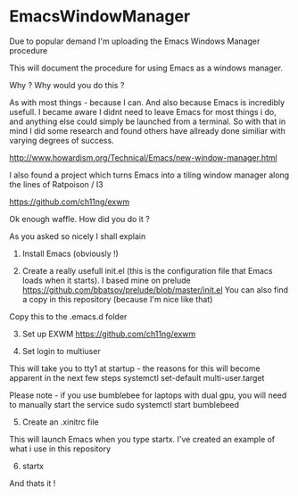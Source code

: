 # EmacsWindowManager
Due to popular demand I'm uploading the Emacs Windows Manager procedure

This will document the procedure for using Emacs as a windows manager. 

Why ? Why would you do this ?

As with most things - because I can. And also because Emacs is incredibly usefull. I became aware I didnt need to leave Emacs for most things i do, and anything else could simply be launched from a terminal. So with that in mind I did some research and found others have allready done similiar with varying degrees of success.

http://www.howardism.org/Technical/Emacs/new-window-manager.html

I also found a project which turns Emacs into a tiling window manager along the lines of Ratpoison / I3

https://github.com/ch11ng/exwm

Ok enough waffle. How did you do it ?

As you asked so nicely I shall explain

1. Install Emacs (obviously !)

2. Create a really usefull init.el (this is the configuration file that Emacs loads when it starts). I based mine on prelude https://github.com/bbatsov/prelude/blob/master/init.el
You can also find a copy in this repository (because I'm nice like that)

Copy this to the .emacs.d folder

3. Set up EXWM
https://github.com/ch11ng/exwm

4. Set login to multiuser

This will take you to tty1 at startup - the reasons for this will become apparent in the next few steps
systemctl set-default multi-user.target

Please note - if you use bumblebee for laptops with  dual gpu, you will need to manually start the service 
sudo systemctl start bumblebeed

5. Create an .xinitrc file 

This will launch Emacs when you type startx. I've created an example of what i use in this repository

6. startx

And thats it !





